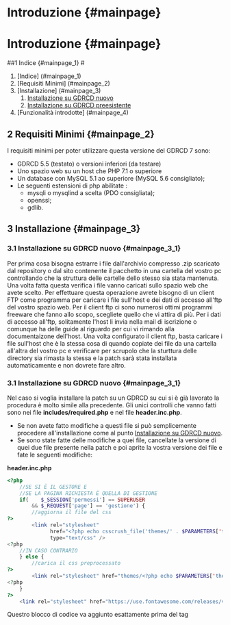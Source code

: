# Introduzione {#mainpage}

# Introduzione {#mainpage}

##1 Indice {#mainpage_1} #
1. [Indice] (#mainpage_1)
2. [Requisiti Minimi] (#mainpage_2) 
3. [Installazione] (#mainpage_3)
	1. [Installazione su GDRCD nuovo](#mainpage_3_1)
	2. [Installazione su GDRCD preesistente](#mainpage_3_2)
4. [Funzionalità introdotte] (#mainpage_4)
	
## 2 Requisiti Minimi {#mainpage_2} #
I requisiti minimi per poter utilizzare questa versione del GDRCD 7 sono:
- GDRCD 5.5 (testato) o versioni inferiori (da testare)
- Uno spazio web su un host che  PHP 7.1 o superiore
- Un database con MySQL 5.1 ao superiore (MySQL 5.6 consigliato);
- Le seguenti estensioni di php abilitate :
	+ mysqli o mysqlind a scelta (PDO consigliata);
	+ openssl;
	+ gdlib.
	
## 3 Installazione {#mainpage_3} #	
	
### 3.1 Installazione su GDRCD nuovo {#mainpage_3_1} #
Per prima cosa bisogna estrarre i file dall'archivio compresso .zip scaricato dal repository o dal sito contenente il 
pacchetto in una cartella del vostro pc controllando che la struttura delle cartelle dello stesso sia stata mantenuta.
Una volta fatta questa verifica i file vanno caricati sullo spazio web che avete scelto. Per effettuare questa 
operazione avrete bisogno di un client FTP come programma per caricare i file sull'host e dei dati di accesso all'ftp 
del vostro spazio web.
Per il client ftp ci sono numerosi ottimi programmi freeware che fanno allo scopo, scegliete quello che vi attira di più.
Per i dati di accesso all'ftp, solitamente l'host li invia nella mail di iscrizione o comunque ha delle guide al riguardo 
per cui vi rimando alla documentaizone dell'host.
Una volta configurato il client ftp, basta caricare i file sull'host che è la stessa cosa di quando copiate dei file da 
una cartella all'altra del vostro pc e verificare per scrupolo che la sturttura delle directory sia rimasta la stessa e 
la patch sarà stata installata automaticamente e non dovrete fare altro.

### 3.1 Installazione su GDRCD nuovo {#mainpage_3_1} #
Nel caso si voglia installare la patch su un GDRCD su cui si è già lavorato	la procedura è molto simile alla precedente.
Gli unici controlli che vanno fatti sono nei file **includes/required.php** e nel file **header.inc.php**.
- Se non avete fatto modifiche a questi file si può semplicemente procedere all'installazione come al punto 
[Installazione su GDRCD nuovo](#mainpage_3_1).
- Se sono state fatte delle modifiche a quei file, cancellate la versione di quei due file presente nella patch e poi 
aprite la vostra versione dei file e fate le seguenti modifiche:

**header.inc.php**
```php
<?php
	//SE SI È IL GESTORE E
	//SE LA PAGINA RICHIESTA È QUELLA DI GESTIONE
	if(    $_SESSION['permessi'] == SUPERUSER 
		&& $_REQUEST['page'] == 'gestione') {
		//aggiorna il file del css
?>
		<link rel="stylesheet" 
		      href="<?php echo csscrush_file('themes/' . $PARAMETERS['themes']['current_theme'] . '/css/source/gdrcd.css'); ?>" 
		      type="text/css" />
<?php
	//IN CASO CONTRARIO
	} else {
		//carica il css preprocessato
?>
		<link rel="stylesheet" href="themes/<?php echo $PARAMETERS['themes']['current_theme']; ?>/gdrcd.css" type="text/css" />
<?php
	}
?>
	<link rel="stylesheet" href="https://use.fontawesome.com/releases/v5.15.3/css/all.css" crossorigin="anonymous">	 
```
Questro blocco di codice va aggiunto esattamente prima del tag <title>.

**includes/required.php**
```php
	//include il file con la definizione della root
	require_once(__DIR__ . '/../root.inc.php');   
	//include il file con il set di funzioni per le risorse
	require_once ROOT . '/system/inc/functions/core/resources.inc.php';   
   
   //carica il set di funzioni per l'interfacciarsi con il database
	\functions\load('core/db/mysqli');	
     //carica gli helpers
	\functions\load('core/helpers');	   
	
	//Eseguo la connessione al database
    //per questioni di retrocompatibilità ho lasciato anche la vechcia connesiuone al database.
    $db = \gdrcd\db\connect(
        $PARAMETERS['database']['username'],
        $PARAMETERS['database']['password'],
        $PARAMETERS['database']['url'],
        $PARAMETERS['database']['database_name'],
        $PARAMETERS['database']['collation']
    );	
	
    //include il preprocessore dei css
    require_once ROOT . '/system/lib/csscrush/CssCrush.php';
    
    //opzioni per il processore dei css
    $settings= array(
        'minify' => true,
        'output_dir' =>  ROOT . '/themes/' . $PARAMETERS['themes']['current_theme'],
        'versioning' => true,
        'formatter' => 'block'
    );  
    //imposta le opzioni per il processore dei css      
    csscrush_set('options',$settings);

	//INCLUSIONE DI UN AUTOLOADER STANDARD QUALORA QUALCUNO VOLESSE CIMENTARSI NELL'USO DELLA PROGRAMMAZIONE AD OGGETTI
    /// [autoloader_example]        
    //include l'autoloader
    require_once(ROOT . '/system/lib/dlight/core/autoloader/Autoloader.php');
    //istanzia l'autoloader
    $autoloader = new \dlight\core\autoloader\Autoloader();
    
    //aggiunge i path in cui cercare le risorse
    $autoloader->addPath(ROOT . '/system/lib/');
    
    //aggiunge nell'array degli autori che sfruttano la classe phpbrowscap
    $autoloader->addVendor('gdrcd'); 
    $autoloader->addVendor('erusev'); 
	
	/// [autoloader_example]        
    
    //INCLUSIONE DI UNA CLASSE CONTENITORE UTILE PER L'INIEZIONE DELLE DIPENDENZE SE QUALCUNO VOLESSE CIMENTARSI NELL'USO 
    //DELLA PROGRAMMAZIONE AD OGGETTI
    //avvia la classe contenitore
    \gdrcd\core\gdrcd::getInstance();
    //imposta un alias più comodo per il contenitore delle classi
    $gdrcd = \gdrcd\core\gdrcd::$class;	 	
```
Questo blocco di codice va aggiunto alla fine del codice prima del tag di chiusura di php.

## 4 Funzionalità introdotte {#mainpage_4} #		
La patch introduce diversi strumenti rispetto alla vecchia versione del GDRCD, che seppur non visibili subito ad occhio 
nudo forniscono delle utilità molto comode per lo sviluppo modulare del pacchetto anche in vista di una nuova versione 
o lo sviluppo di moduli nuovi.
La patch contiene:
- Una integrazione con il preprocessore di css [csscrush](https://the-echoplex.net/csscrush/) pre avere una gestione dei 
css più organizzata. Attualmente i css del gdrcd non sono stati modificati ma si può trovare nella cartella 
**themes/advanced/css/source/gdrcd.css** e nei vari file presenti in quella sezione i file per iniziare a lavorare con il 
preprocessore.
- Un nuovo gestore delle connessioni e operazioni con il database
- Dei set di funzioni per il caricamento delle risorse (funzioni,monuli,template) per facilizzare la gestione del lavoro. 
I vari set di sunzioni hann l aloro guida specifica nelle varie pagine di questa documentaizone.